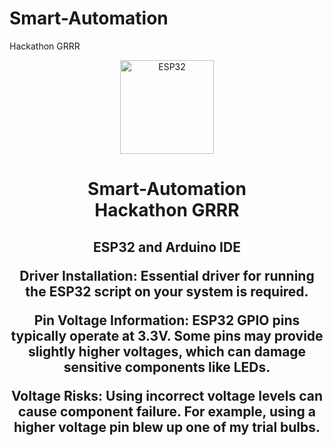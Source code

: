 # Smart-Automation
Hackathon GRRR
<div align="center">
  <img height="150" src="https://media1.tenor.com/m/4B8pbZNr0_YAAAAC/esp32devkit-esp32.gif"  alt="ESP32"/>
</div>

###
</div>

###

<h1 align="center">Smart-Automation<br>Hackathon GRRR</h1>

###

<h2 align="center">
ESP32 and Arduino IDE

Driver Installation: Essential driver for running the ESP32 script on your system is required.

Pin Voltage Information: ESP32 GPIO pins typically operate at 3.3V. Some pins may provide slightly higher voltages, which can damage sensitive components like LEDs.

Voltage Risks: Using incorrect voltage levels can cause component failure. For example, using a higher voltage pin blew up one of my trial bulbs.
</h2>

###
